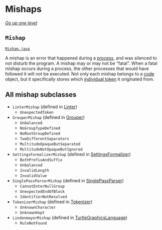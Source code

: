 # Mishaps

[_Go up one level_](readme.md)

## `Mishap`

[`Mishap.java`](../lang/Mishap.java)

A mishap is an error that happened during a [process](processing.md#process), and was silenced to not disturb the
program. A mishap may or may not be "fatal". When a fatal mishap occurs during a process, the other processes that would
have followed it will not be executed. Not only each mishap belongs to a [code](codes.md#code) object, but it
specifically stores which [individual token](tokenization.md#individualtoken) it originated from.

## All mishap subclasses

- `LinterMishap` (defined in [Linter](../Linter.java))
    - `UnexpectedToken`
- `GrouperMishap` (defined in [Grouper](../Grouper.java))
    - `Unbalanced`
    - `NoGroupTypeDefined`
    - `NoRootGroupDefined`
    - `TwoDifferentSeparators`
    - `MultitudeOpaqueButSeparated`
    - `MultitudeNotOpaqueButIgnored`
- `SettingsFormalizerMishap` (defined in [SettingsFormalizer](../SettingsFormalizer.java))
    - `BothPrefixAndSuffix`
    - `Unbalanced`
    - `InvalidLength`
    - `InvalidValue`
- `SinglePassParserMishap` (defined in [SinglePassParser](../SinglePassParser.java))
    - `CannotEnterNullGroup`
    - `UnexpectedEndOfBlock`
    - `IdentifierNotResolved`
- `TokenizerMishap` (defined in [Tokenizer](../Tokenizer.java))
    - `UnknownCharacter`
    - `UnknownKept`
- `LindenmayerMishap` (defined in [TurtleGraphicsLanguage](TurtleGraphicsLanguage.java))
    - `RuleNotFound`

